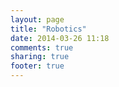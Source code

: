 ```yaml
---
layout: page
title: "Robotics"
date: 2014-03-26 11:18
comments: true
sharing: true
footer: true
---
```

